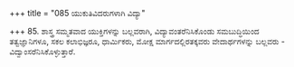+++
title = "085 ಯುಕುತಿವಿದರುಗಳಾಗಿ ವಿದ್ಯಾ"

+++
85. ಶಾಸ್ತ್ರ ಸಮ್ಮತವಾದ ಯುಕ್ತಿಗಳನ್ನು ಬಲ್ಲವರಾಗಿ, ವಿದ್ಯಾವಂತರೆನಿಸಿಕೊಂಡು ಸಮಬುದ್ಧಿಯಿಂದ ತತ್ವಜ್ಞಾನಿಗಳೂ, ಸಕಲ ಕಲಾಭಿಜ್ಞರೂ, ಧಾರ್ಮಿಕರು, ಮೋಕ್ಷ ಮಾರ್ಗದಲ್ಲಿರತಕ್ಕವರು ವೇದಾರ್ಥಗಳನ್ನು ಬಲ್ಲವರು - ವಿದ್ವಾಂಸರೆನಿಸಿಕೊಳ್ಳುತ್ತಾರೆ.